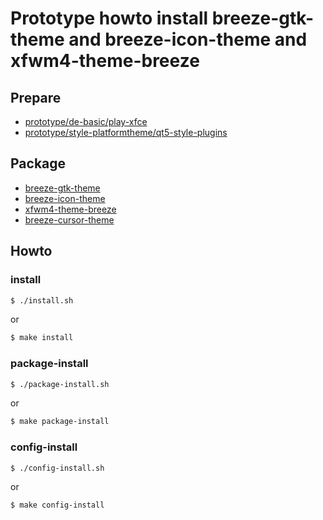 
# Prototype howto install breeze-gtk-theme and breeze-icon-theme and xfwm4-theme-breeze


## Prepare

* [prototype/de-basic/play-xfce](../../../de-basic/play-xfce)
* [prototype/style-platformtheme/qt5-style-plugins](../../../style-platformtheme/qt5-style-plugins)


## Package

* [breeze-gtk-theme](https://packages.ubuntu.com/focal/breeze-gtk-theme)
* [breeze-icon-theme](https://packages.ubuntu.com/focal/breeze-icon-theme)
* [xfwm4-theme-breeze](https://packages.ubuntu.com/focal/xfwm4-theme-breeze)
* [breeze-cursor-theme](https://packages.ubuntu.com/focal/breeze-cursor-theme)



## Howto

### install

``` sh
$ ./install.sh
```

or

``` sh
$ make install
```


### package-install

``` sh
$ ./package-install.sh
```

or

``` sh
$ make package-install
```


### config-install

``` sh
$ ./config-install.sh
```

or

``` sh
$ make config-install
```

